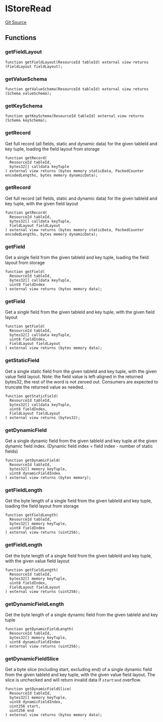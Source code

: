 # IStoreRead

[Git Source](https://github.com/latticexyz/mud/blob/f62c767e7ff3bda807c592d85227221a00dd9353/src/IStoreRead.sol)

## Functions

### getFieldLayout

```solidity
function getFieldLayout(ResourceId tableId) external view returns (FieldLayout fieldLayout);
```

### getValueSchema

```solidity
function getValueSchema(ResourceId tableId) external view returns (Schema valueSchema);
```

### getKeySchema

```solidity
function getKeySchema(ResourceId tableId) external view returns (Schema keySchema);
```

### getRecord

Get full record (all fields, static and dynamic data) for the given tableId and key tuple, loading the field layout from storage

```solidity
function getRecord(
  ResourceId tableId,
  bytes32[] calldata keyTuple
) external view returns (bytes memory staticData, PackedCounter encodedLengths, bytes memory dynamicData);
```

### getRecord

Get full record (all fields, static and dynamic data) for the given tableId and key tuple, with the given field layout

```solidity
function getRecord(
  ResourceId tableId,
  bytes32[] calldata keyTuple,
  FieldLayout fieldLayout
) external view returns (bytes memory staticData, PackedCounter encodedLengths, bytes memory dynamicData);
```

### getField

Get a single field from the given tableId and key tuple, loading the field layout from storage

```solidity
function getField(
  ResourceId tableId,
  bytes32[] calldata keyTuple,
  uint8 fieldIndex
) external view returns (bytes memory data);
```

### getField

Get a single field from the given tableId and key tuple, with the given field layout

```solidity
function getField(
  ResourceId tableId,
  bytes32[] calldata keyTuple,
  uint8 fieldIndex,
  FieldLayout fieldLayout
) external view returns (bytes memory data);
```

### getStaticField

Get a single static field from the given tableId and key tuple, with the given value field layout.
Note: the field value is left-aligned in the returned bytes32, the rest of the word is not zeroed out.
Consumers are expected to truncate the returned value as needed.

```solidity
function getStaticField(
  ResourceId tableId,
  bytes32[] calldata keyTuple,
  uint8 fieldIndex,
  FieldLayout fieldLayout
) external view returns (bytes32);
```

### getDynamicField

Get a single dynamic field from the given tableId and key tuple at the given dynamic field index.
(Dynamic field index = field index - number of static fields)

```solidity
function getDynamicField(
  ResourceId tableId,
  bytes32[] memory keyTuple,
  uint8 dynamicFieldIndex
) external view returns (bytes memory);
```

### getFieldLength

Get the byte length of a single field from the given tableId and key tuple, loading the field layout from storage

```solidity
function getFieldLength(
  ResourceId tableId,
  bytes32[] memory keyTuple,
  uint8 fieldIndex
) external view returns (uint256);
```

### getFieldLength

Get the byte length of a single field from the given tableId and key tuple, with the given value field layout

```solidity
function getFieldLength(
  ResourceId tableId,
  bytes32[] memory keyTuple,
  uint8 fieldIndex,
  FieldLayout fieldLayout
) external view returns (uint256);
```

### getDynamicFieldLength

Get the byte length of a single dynamic field from the given tableId and key tuple

```solidity
function getDynamicFieldLength(
  ResourceId tableId,
  bytes32[] memory keyTuple,
  uint8 dynamicFieldIndex
) external view returns (uint256);
```

### getDynamicFieldSlice

Get a byte slice (including start, excluding end) of a single dynamic field from the given tableId and key tuple, with the given value field layout.
The slice is unchecked and will return invalid data if `start`:`end` overflow.

```solidity
function getDynamicFieldSlice(
  ResourceId tableId,
  bytes32[] memory keyTuple,
  uint8 dynamicFieldIndex,
  uint256 start,
  uint256 end
) external view returns (bytes memory data);
```
